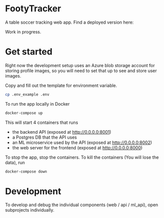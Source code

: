 # FootyTracker
A table soccer tracking web app. Find a deployed version here: 

Work in progress.

# Get started
Right now the development setup uses an Azure blob storage account for storing profile images, 
so you will need to set that up to see and store user images.

Copy and fill out the template for environment variable.
```bash
cp .env_example .env
```

To run the app locally in Docker
```bash
docker-compose up
```
This will start 4 containers that runs
- the backend API (exposed at http://0.0.0.0:8001)
- a Postgres DB that the API uses
- an ML microservice used by the API (exposed at http://0.0.0.0:8002)
- the web server for the frontend (exposed at http://0.0.0.0:8000)

To stop the app, stop the containers. To kill the containers (You will lose the data), run
```bash
docker-compose down
```

# Development
To develop and debug the individual components (web / api / ml_api), open subprojects individually.